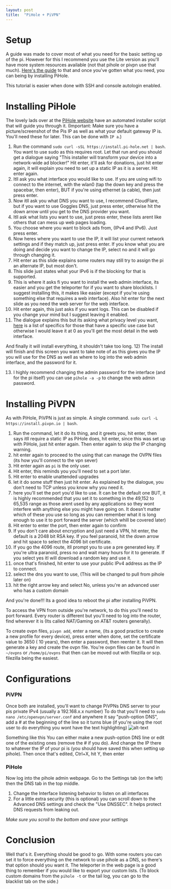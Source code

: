 ```yaml
---
layout: post
title:  "PiHole + PiVPN"
---
```


# Setup

A guide was made to cover most of what you need for the basic setting up of the pi. However for this I recommend you use the Lite version as you'll have more system resources available (not that pihole or pivpn use that much). [Here's the guide](https://jordanb84.github.io/Raspberry-Pi-Guides/2019/06/22/installingsettingup.html) to that and once you've gotten what you need, you can being by installing PiHole.

This tutorial is easier when done with SSH and console autologin enabled. 

# Installing PiHole

The lovely lads over at the [PiHole website](https://pi-hole.net/) have an automated installer script that will guide you through it. 
(Important: Make sure you have a picture/screenshot of the Pis IP as well as what your default gateway IP is. You'll need these for later. This can be done with `IP a`.)
1) Run the command `sudo curl -sSL https://install.pi-hole.net | bash`. You want to use sudo as this requires root. Let that run and you should get a dialogue saying "This installer will transform your device into a network-wide ad blocker!"
Hit enter, it'll ask for donations, just hit enter again, it will explain you need to set up a static IP as it is a server. Hit enter again. 
2) Itll ask you what interface you would like to use. If you are using wifi to connect to the internet, with the wlan0 (tap the down key and press the spacebar, then enter), BUT if you're using ethernet (a cable), then just press enter. 
3) Now itll ask you what DNS you want to use, I recommend CloudFlare, but if you want to use Goggles DNS, just press enter, otherwise hit the down arrow until you get to the DNS provider you want. 
4) Itll ask what lists you want to use, just press enter, these lists arent like others that can mess up web pages loading. 
5) You choose where you want to block ads from, (IPv4 and IPv6). Just press enter. 
6) Now heres where you want to use the IP, it will list your current network settings and if they match up, just press enter. If you know what you are doing and decide you want to change the IP, select no and it will go through changing it. 
7) Hit enter as this slide explains some routers may still try to assign the pi an alternate IP, but most don't. 
8) This slide just states what your IPv6 is if the blocking for that is supported. 
9) This is where it asks fi you want to install the web admin interface, its easier and you get the teleporter for if you want to share blocklists. I suggest installing this, it makes like easier (except if you're using something else that requires a web interface). Also hit enter for the next slide as you need the web server for the web interface. 
10) Hit enter again, this just asks if you want logs. This can be disabled if you change your mind but I suggest leaving it enabled. 
11) The dialogue explains this but its asking what privacy level you want, [here](https://docs.pi-hole.net/ftldns/privacylevels/) is a list of specifics for those that have a specific use case but otherwise I would leave it at 0 as you'll get the most detail in the web interface. 

And finally it will install everything, it shouldn't take too long. 
12) The install will finish and this screen you want to take note of as this gives you the IP you will use for the DNS as well as where to log into the web admin interface, and the password for it. 

13) I highly recommend changing the admin password for the interface (and for the pi itself) you can use `pihole -a -p` to change the web admin password. 

# Installing PiVPN

As with PiHole, PiVPN is just as simple. A single command. `sudo curl -L https://install.pivpn.io | bash`. 
1) Run the command, let it do its thing, and it greets you, hit enter, then says itll require a static IP as PiHole does, hit enter, since this was set up with PiHole, just hit enter again. Then enter again to skip the IP changing warning. 
2) hit enter again to proceed to the using that can manage the OVPN files (its how you'll connect to the vpn sever)
3) Hit enter again as `pi` is the only user. 
4) Hit enter, this reminds you you'll need to set a port later. 
5) Hit enter to enable unattended upgrades
6) let it do some stuff then just hit enter. As explained by the dialogue, you don't need to TCP unless you know why you need it. 
7) here you'll set the port you'd like to use. It can be the default one BUT, it is highly recommended that you set it to something in the 49,152 to 65,535 range as those arent used by any applications so they wont interfere with anything else you might have going on. It doesn't matter which of these you use so long as you can remember what it is long enough to use it to port forward the server (which whill be covered later)
8) Hit enter to enter the port, then enter again to confirm
9) If you don't care about encryption and just need a VPN, hit enter, the default is a 2048 bit RSA key. If you feel paranoid, hit the down arrow and hit space to select the 4096 bit certificate.
10) If you go the 4096 route, itll prompt you to use a pre generated key. If you're ultra paranoid, press no and wait many hours for it to generate. If you select yes itl will download a random key and use it. 
11) once that's finished, hit enter to use your public IPv4 address as the IP to connect. 
12) select the dns you want to use, (This will be changed to pull from pihole later on)
13) hit the right arrow key and select No, unless you're an advanced user who has a custom domain

And you're done!!! Its a good idea to reboot the pi after installing PiVPN. 

To access the VPN from outside you're network, to do this you'll need to port forward. Every router is different but you'll need to log into the router, find wherever it is (Its called NAT/Gaming on AT&T routers generally).

To create ovpn files, `pivpn add`, enter a name, (its a good practice to create a new profile for every device), press enter when done, set the certificate value to 3650 ( 10 years), then enter a password, then reenter it. It will then generate a key and create the ovpn file. You're ovpn files can be found in `~/ovpns` or `/home/pi/ovpns` that then can be moved out with filezilla or scp. filezilla being the easiest. 

# Configurations

### PiVPN

Once both are installed, you'll want to change PiVPNs DNS server to your pis private IPv4 (usually a 192.168.x.x number)
To do that you'll need to `sudo nano /etc/openvpn/server.conf` and anywhere it say "push-option DNS", add a # at the beginning of the line so it turns blue (if you're using the root user to do everything you wont have the text highlighting) 
![alt-text][ovpnserver]

[ovpnserver]: https://cdn.discordapp.com/attachments/252939120639344640/596850292096761886/5675675757567.png
Something like this
You can either make a new push-option DNS line or edit one of the existing ones (remove the # if you do). And change the IP there to whatever the IP of your pi is (you should have saved this when setting up pihole).
Then once that's edited, Ctrl+X, hit Y, then enter

### PiHole

Now log into the pihole admin webpage.
Go to the Settings tab (on the left) then the DNS tab in the top middle.
1) Change the Interface listening behavior to listen on all interfaces 
2) For a little extra security (this is optional) you can scroll down to the Advanced DNS settings and check the "Use DNSSEC". It helps protect DNS requests from leaking out. 

*Make sure you scroll to the bottom and save your settings*

# Conclusion

Well that's it. Everything should be good to go. With some routers you can set it to force everything on the network to use pihole as a DNS, so there's that option should you want it. The teleporter in the web page is a good thing to remember if you would like to export your custom lists. (To block custom domains from the `pihole -t` or the tail log, you can go to the blacklist tab on the side.)
